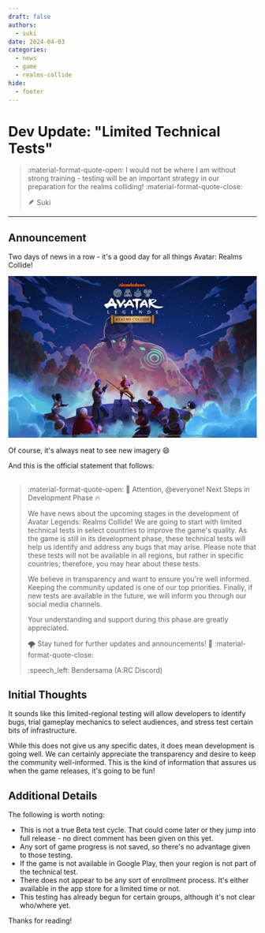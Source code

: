 ```yaml
---
draft: false
authors:
  - suki
date: 2024-04-03
categories:
  - news
  - game
  - realms-collide
hide:
  - footer
---
```


# Dev Update: "Limited Technical Tests"

> :material-format-quote-open: I would not be where I am without strong training - testing will be an important strategy in our preparation for the realms colliding! :material-format-quote-close:
>
> :feather: Suki

<!-- more -->

---

## Announcement

Two days of news in a row - it's a good day for all things Avatar: Realms Collide!

![A:RC KeyArt](../assets/arc/cover-images/KeyArt_AvatarRealmsCollide.jpg)

Of course, it's always neat to see new imagery :smile:

And this is the official statement that follows:
<br><br>

> :material-format-quote-open: 🌊 Attention, @everyone! Next Steps in Development Phase 🔥
> 
> We have news about the upcoming stages in the development of Avatar Legends: Realms Collide! We are going to start with limited technical tests in select countries to improve the game's quality. As the game is still in its development phase, these technical tests will help us identify and address any bugs that may arise. Please note that these tests will not be available in all regions, but rather in specific countries; therefore, you may hear about these tests.
> 
> We believe in transparency and want to ensure you're well informed. Keeping the community updated is one of our top priorities. Finally, if new tests are available in the future, we will inform you through our social media channels.
> 
> Your understanding and support during this phase are greatly appreciated.
>
> 🌪️ Stay tuned for further updates and announcements! 🗻 :material-format-quote-close:
>
> :speech_left: Bendersama (A:RC Discord)

## Initial Thoughts

It sounds like this limited-regional testing will allow developers to identify bugs, trial gameplay mechanics to select audiences, and stress test certain bits of infrastructure.

While this does not give us any specific dates, it does mean development is going well. We can certainly appreciate the transparency and desire to keep the community well-informed. This is the kind of information that assures us when the game releases, it's going to be fun!

## Additional Details

The following is worth noting:

- This is not a true Beta test cycle. That could come later or they jump into full release - no direct comment has been given on this yet.
- Any sort of game progress is not saved, so there's no advantage given to those testing.
- If the game is not available in Google Play, then your region is not part of the technical test.
- There does not appear to be any sort of enrollment process. It's either available in the app store for a limited time or not.
- This testing has already begun for certain groups, although it's not clear who/where yet.

Thanks for reading!